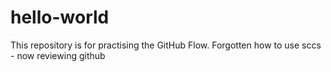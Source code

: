# hello-world
This repository is for practising the GitHub Flow.
Forgotten how to use sccs - now reviewing github
